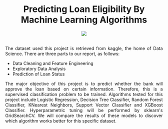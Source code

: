 <div align="center">
  
# Predicting Loan Eligibility By Machine Learning Algorithms
</div>


<div align="center">
<img src="https://user-images.githubusercontent.com/69224996/97120881-a5c71700-16d7-11eb-8543-ec0083699630.jpg" >
</div>

<br />

<div align="justify">

The dataset used this project is retrieved from kaggle, the home of Data Science. There are three parts to our report, as follows:

- Data Cleaning and Feature Engineering
- Exploratory Data Analysis
- Prediction of Loan Status


The major objective of this project is to predict whether the bank will approve the loan based on certain information. Therefore, this is a supervised classification problem to be trained. Algorithms tested for this project include Logistic Regression, Decision Tree Classifier, Random Forest Classifier, KNearest Neighbors, Support Vector Classifier and XGBoost Classifier. Hyperparametric tuning will be performed by sklearn's GridSearchCV. We will compare the results of these models to discover which algorithm works better for this specific dataset.

</div>


